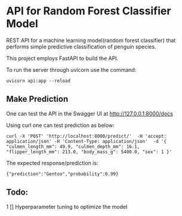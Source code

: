# API for Random Forest Classifier Model
REST API for a machine learning model(random forest classifier) that performs simple predictive classification of penguin species.

This project employs FastAPI to build the API.

To run the server through uvicorn use the command:
  
 `uvicorn api:app --reload`

## Make Prediction
One can test the API in the Swagger UI at http://127.0.0.1:8000/docs

Using curl one can test prediction as below:

`curl -X 'POST' 'http://localhost:8000/predict/' 
 -H 'accept: application/json' -H 'Content-Type: application/json' 
 -d '{
 "culmen_length_mm": 49.9,
 "culmen_depth_mm": 16.1,
 "flipper_length_mm": 213.0,
 "body_mass_g": 5400.0,
 "sex": 1
}'`

The expected response/prediction is:

`{"prediction":"Gentoo","probability":0.99}`

## Todo:
1 [] Hyperparameter tuning to optimize the model
